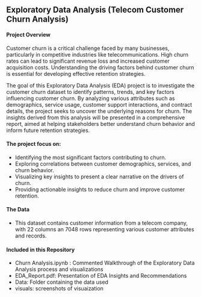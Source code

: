 ## Exploratory Data Analysis (Telecom Customer Churn Analysis)

#### Project Overview

Customer churn is a critical challenge faced by many businesses, particularly in competitive industries like telecommunications. High churn rates can lead to significant revenue loss and increased customer acquisition costs. Understanding the driving factors behind customer churn is essential for developing effective retention strategies.

The goal of this Exploratory Data Analysis (EDA) project is to investigate the customer churn dataset to identify patterns, trends, and key factors influencing customer churn. By analyzing various attributes such as demographics, service usage, customer support interactions, and contract details, the project seeks to uncover the underlying reasons for churn. The insights derived from this analysis will be presented in a comprehensive report, aimed at helping stakeholders better understand churn behavior and inform future retention strategies.

#### The project focus on:

+ Identifying the most significant factors contributing to churn.
+ Exploring correlations between customer demographics, services, and churn behavior.
+ Visualizing key insights to present a clear narrative on the drivers of churn.
+ Providing actionable insights to reduce churn and improve customer retention.

#### The Data

+ This dataset contains customer information from a telecom company, with 22 columns an 7048 rows representing various customer attributes and records.

#### Included in this Repository
+ Churn Analysis.ipynb : Commented Walkthrough of the Exploratory Data Analysis process and visualizations
+ EDA_Report.pdf: Presentation of EDA Insights and Recommendations
+ Data: Folder containing the data used
+ visuals: screenshots of visuaization
